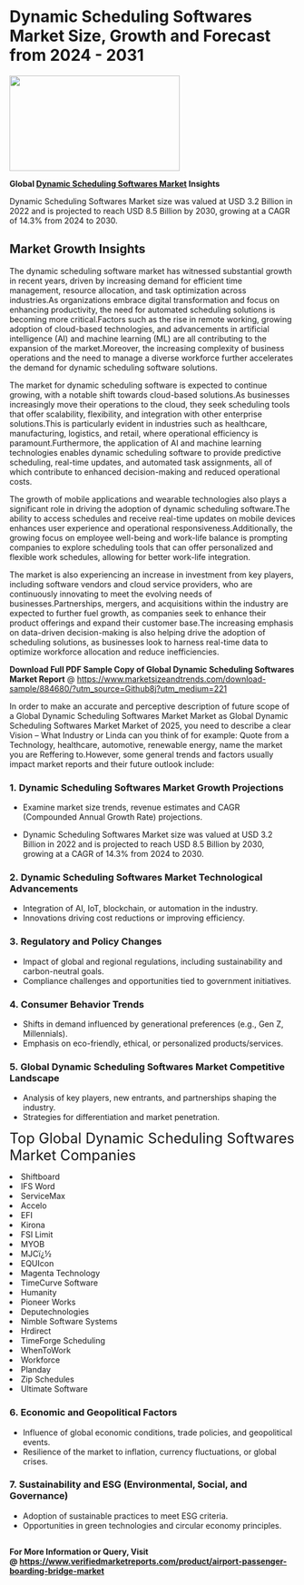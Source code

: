 <H1>Dynamic Scheduling Softwares Market Size, Growth and Forecast from 2024 - 2031</H1><img class="aligncenter size-medium wp-image-584254" src="https://thirdeyenews.in/wp-content/uploads/2024/09/Global-Market-Research-300x168.jpeg" alt="" width="300" height="168" /><p><strong>Global&nbsp;<a href="https://www.marketsizeandtrends.com/download-sample/884680/?utm_source=Github8j?utm_medium=221">Dynamic Scheduling Softwares Market</a> Insights</strong></p><p>Dynamic Scheduling Softwares Market size was valued at USD 3.2 Billion in 2022 and is projected to reach USD 8.5 Billion by 2030, growing at a CAGR of 14.3% from 2024 to 2030.</p><p><h2>Market Growth Insights</h2> <p>The dynamic scheduling software market has witnessed substantial growth in recent years, driven by increasing demand for efficient time management, resource allocation, and task optimization across industries.As organizations embrace digital transformation and focus on enhancing productivity, the need for automated scheduling solutions is becoming more critical.Factors such as the rise in remote working, growing adoption of cloud-based technologies, and advancements in artificial intelligence (AI) and machine learning (ML) are all contributing to the expansion of the market.Moreover, the increasing complexity of business operations and the need to manage a diverse workforce further accelerates the demand for dynamic scheduling software solutions.</p> <p>The market for dynamic scheduling software is expected to continue growing, with a notable shift towards cloud-based solutions.As businesses increasingly move their operations to the cloud, they seek scheduling tools that offer scalability, flexibility, and integration with other enterprise solutions.This is particularly evident in industries such as healthcare, manufacturing, logistics, and retail, where operational efficiency is paramount.Furthermore, the application of AI and machine learning technologies enables dynamic scheduling software to provide predictive scheduling, real-time updates, and automated task assignments, all of which contribute to enhanced decision-making and reduced operational costs.</p> <p>The growth of mobile applications and wearable technologies also plays a significant role in driving the adoption of dynamic scheduling software.The ability to access schedules and receive real-time updates on mobile devices enhances user experience and operational responsiveness.Additionally, the growing focus on employee well-being and work-life balance is prompting companies to explore scheduling tools that can offer personalized and flexible work schedules, allowing for better work-life integration.</p> <p>The market is also experiencing an increase in investment from key players, including software vendors and cloud service providers, who are continuously innovating to meet the evolving needs of businesses.Partnerships, mergers, and acquisitions within the industry are expected to further fuel growth, as companies seek to enhance their product offerings and expand their customer base.The increasing emphasis on data-driven decision-making is also helping drive the adoption of scheduling solutions, as businesses look to harness real-time data to optimize workforce allocation and reduce inefficiencies.</p> <p><span class=""><strong>Download Full PDF Sample Copy of Global Dynamic Scheduling Softwares Market Report</strong> @ <a href="https://www.marketsizeandtrends.com/download-sample/884680/?utm_source=Github8j?utm_medium=221" target="_blank">https://www.marketsizeandtrends.com/download-sample/884680/?utm_source=Github8j?utm_medium=221</a></span></p><p>In order to make an accurate and perceptive description of future scope of a Global&nbsp;Dynamic Scheduling Softwares Market Market as Global&nbsp;Dynamic Scheduling Softwares Market Market of 2025, you need to describe a clear Vision &ndash; What Industry or Linda can you think of for example: Quote from a Technology, healthcare, automotive, renewable energy, name the market you are Reffering to.However, some general trends and factors usually impact market reports and their future outlook include:</p><h3>1.&nbsp;<strong>Dynamic Scheduling Softwares Market Growth Projections</strong></h3><ul><li>Examine market size trends, revenue estimates and CAGR (Compounded Annual Growth Rate) projections.</li><li><p>Dynamic Scheduling Softwares Market size was valued at USD 3.2 Billion in 2022 and is projected to reach USD 8.5 Billion by 2030, growing at a CAGR of 14.3% from 2024 to 2030.</p></li></ul><h3>2.&nbsp;<strong>Dynamic Scheduling Softwares Market Technological Advancements</strong></h3><ul><li>Integration of AI, IoT, blockchain, or automation in the industry.</li><li>Innovations driving cost reductions or improving efficiency.</li></ul><h3>3.&nbsp;<strong>Regulatory and Policy Changes</strong></h3><ul><li>Impact of global and regional regulations, including sustainability and carbon-neutral goals.</li><li>Compliance challenges and opportunities tied to government initiatives.</li></ul><h3>4.&nbsp;<strong>Consumer Behavior Trends</strong></h3><ul><li>Shifts in demand influenced by generational preferences (e.g., Gen Z, Millennials).</li><li>Emphasis on eco-friendly, ethical, or personalized products/services.</li></ul><h3>5.&nbsp;<strong>Global Dynamic Scheduling Softwares Market Competitive Landscape</strong></h3><ul><li>Analysis of key players, new entrants, and partnerships shaping the industry.</li><li>Strategies for differentiation and market penetration.</li></ul><p data-pm-slice="1 1 []"><span style="color: inherit; font-family: inherit; font-size: 25px;">Top Global Dynamic Scheduling Softwares Market Companies</span></p><div class="" data-test-id=""><p><li>Shiftboard</li><li> IFS Word</li><li> ServiceMax</li><li> Accelo</li><li> EFI</li><li> Kirona</li><li> FSI Limit</li><li> MYOB</li><li> MJCï¿½</li><li> EQUIcon</li><li> Magenta Technology</li><li> TimeCurve Software</li><li> Humanity</li><li> Pioneer Works</li><li> Deputechnologies</li><li> Nimble Software Systems</li><li> Hrdirect</li><li> TimeForge Scheduling</li><li> WhenToWork</li><li> Workforce</li><li> Planday</li><li> Zip Schedules</li><li> Ultimate Software</li></p></div><h3>6.&nbsp;<strong>Economic and Geopolitical Factors</strong></h3><ul><li>Influence of global economic conditions, trade policies, and geopolitical events.</li><li>Resilience of the market to inflation, currency fluctuations, or global crises.</li></ul><h3>7.&nbsp;<strong>Sustainability and ESG (Environmental, Social, and Governance)</strong></h3><ul><li>Adoption of sustainable practices to meet ESG criteria.</li><li>Opportunities in green technologies and circular economy principles.</li></ul><h2><strong style="font-size: 14px;">For More Information or Query, Visit @&nbsp;</strong><a style="background-color: #ffffff; font-size: 14px;" href="https://www.marketsizeandtrends.com/report/dynamic-scheduling-softwares-market/" target="_blank">https://www.verifiedmarketreports.com/product/airport-passenger-boarding-bridge-market</a></h2>